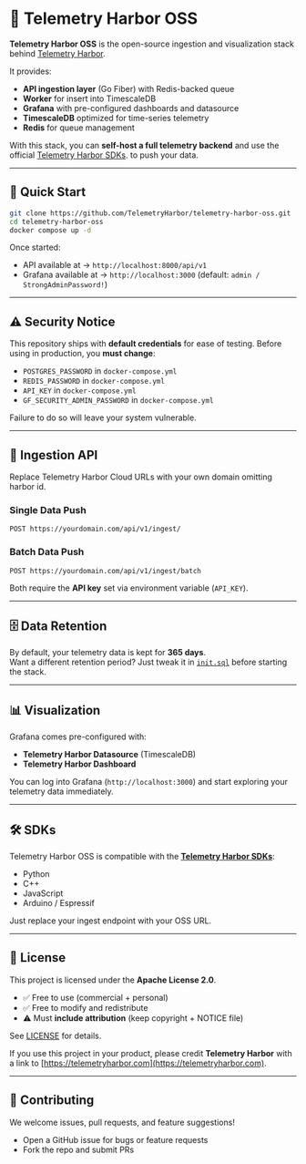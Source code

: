 # 📘 Telemetry Harbor OSS

**Telemetry Harbor OSS** is the open-source ingestion and visualization stack behind [Telemetry Harbor](https://telemetryharbor.com).

It provides:

* **API ingestion layer** (Go Fiber) with Redis-backed queue
* **Worker** for insert into TimescaleDB
* **Grafana** with pre-configured dashboards and datasource
* **TimescaleDB** optimized for time-series telemetry
* **Redis** for queue management

With this stack, you can **self-host a full telemetry backend** and use the official [Telemetry Harbor SDKs](https://docs.telemetryharbor.com/docs/category/sdks). to push your data.

---

## 🚀 Quick Start

```bash
git clone https://github.com/TelemetryHarbor/telemetry-harbor-oss.git
cd telemetry-harbor-oss
docker compose up -d
```

Once started:

* API available at → `http://localhost:8000/api/v1`
* Grafana available at → `http://localhost:3000` (default: `admin / StrongAdminPassword!`)

---

## ⚠️ Security Notice

This repository ships with **default credentials** for ease of testing.
Before using in production, you **must change**:

* `POSTGRES_PASSWORD` in `docker-compose.yml`
* `REDIS_PASSWORD` in `docker-compose.yml`
* `API_KEY` in `docker-compose.yml`
* `GF_SECURITY_ADMIN_PASSWORD` in `docker-compose.yml`

Failure to do so will leave your system vulnerable.

---

## 📡 Ingestion API

Replace Telemetry Harbor Cloud URLs with your own domain omitting harbor id.

### Single Data Push

```http
POST https://yourdomain.com/api/v1/ingest/
```

### Batch Data Push

```http
POST https://yourdomain.com/api/v1/ingest/batch
```

Both require the **API key** set via environment variable (`API_KEY`).

---


## 🗄️ Data Retention

By default, your telemetry data is kept for **365 days**.  
Want a different retention period? Just tweak it in [`init.sql`](https://github.com/TelemetryHarbor/telemetry-harbor-oss/blob/main/init.sql) before starting the stack.

---

## 📊 Visualization

Grafana comes pre-configured with:

* **Telemetry Harbor Datasource** (TimescaleDB)
* **Telemetry Harbor Dashboard**

You can log into Grafana (`http://localhost:3000`) and start exploring your telemetry data immediately.

---

## 🛠️ SDKs

Telemetry Harbor OSS is compatible with the **[Telemetry Harbor SDKs](https://docs.telemetryharbor.com/docs/category/sdks)**:

* Python
* C++
* JavaScript
* Arduino / Espressif

Just replace your ingest endpoint with your OSS URL.

---

## 📜 License

This project is licensed under the **Apache License 2.0**.

* ✅ Free to use (commercial + personal)
* ✅ Free to modify and redistribute
* ⚠️ Must **include attribution** (keep copyright + NOTICE file)

See [LICENSE](./LICENSE) for details.

If you use this project in your product, please credit **Telemetry Harbor** with a link to [https://telemetryharbor.com](https://telemetryharbor.com).

---

## 🤝 Contributing

We welcome issues, pull requests, and feature suggestions!

* Open a GitHub issue for bugs or feature requests
* Fork the repo and submit PRs


